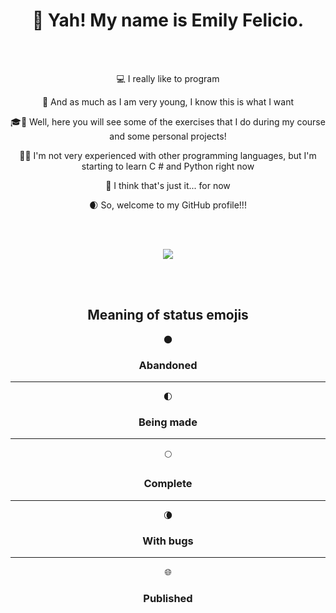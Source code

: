 <h1 align="center">👋 Yah! My name is Emily Felicio.</h1>
<br>
<br>
<div align="center">
  <p align="center">💻 I really like to program</p>

  <p align="center">🎯 And as much as I am very young, I know this is what I want</p>

  <p align="center">🎓📁 Well, here you will see some of the exercises that I do during my course and some personal projects!</p>

  <p align="center">💾💡 I'm not very experienced with other programming languages, but I'm starting to learn C # and Python right now</p>

  <p align="center">💭 I think that's just it... for now</p>

  <p align="center">🌒 So, welcome to my GitHub profile!!!</p>
</div>
<br>
<br>
<p align="center"><img src="https://github-readme-stats.vercel.app/api/top-langs/?username=EmilyFelicio&layout=compact&theme=dark" /></p align="center">
<br>
<br>
  
  <h2 align="center">Meaning of status emojis</h2>
  <p align="center">🌑</p>
  <h3 align="center">Abandoned</h3>
  <hr>
  <p align="center">🌓</p>
  <h3 align="center">Being made</h3>
  <hr>
  <p align="center">🌕</p>
  <h3 align="center">Complete</h3>
  <hr>
  <p align="center">🌘</p>
  <h3 align="center">With bugs</h3>
  <hr>
  <p align="center">🌐</p>
  <h3 align="center">Published</h3>

